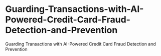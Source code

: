 # Guarding-Transactions-with-AI-Powered-Credit-Card-Fraud-Detection-and-Prevention
Guarding Transactions with AI-Powered Credit Card Fraud Detection and Prevention
